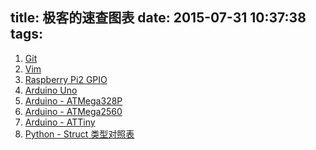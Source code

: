 title: 极客的速查图表
date: 2015-07-31 10:37:38
tags:
---
1. [Git](/images/programmer-charts/git.png)
2. [Vim](/images/programmer-charts/vim.png)
3. [Raspberry Pi2 GPIO](/images/programmer-charts/GPIO_Pi2.png)
4. [Arduino Uno](/images/programmer-charts/arduino-uno-328p.png)
5. [Arduino - ATMega328P](/images/programmer-charts/arduino-ATMega328p.png)
6. [Arduino - ATMega2560](/images/programmer-charts/arduino-ATMega2560.png)
7. [Arduino - ATTiny](/images/programmer-charts/arduino-ATTiny.jpg)
8. [Python - Struct 类型对照表](/images/programmer-charts/struct.png)

